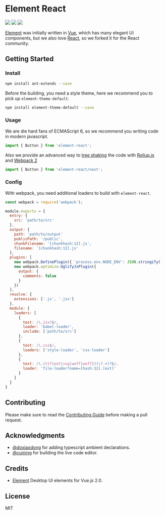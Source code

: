 # Element React

[![](https://travis-ci.org/eleme/element-react.svg?branch=master)](https://travis-ci.org/eleme/element-react)
[![](https://img.shields.io/npm/v/element-react.svg)](https://www.npmjs.com/package/element-react)
[![](https://img.shields.io/npm/dm/element-react.svg)](https://www.npmjs.com/package/element-react)

[Element](https://github.com/ElemeFE/element) was initially written in [Vue](https://vuejs.org/), which has many elegant UI components, but we also love [React](https://facebook.github.io/react/), so we forked it for the React community.

## Getting Started

### Install

```bash
npm install ant-extends --save
```

Before the building, you need a style theme, here we recommend you to pick up `element-theme-default`.

```bash
npm install element-theme-default --save
```

### Usage

We are die hard fans of ECMAScript 6, so we recommend you writing code in modern javascript.

```js
import { Button } from 'element-react';
```

Also we provide an advanced way to [tree shaking](https://blog.engineyard.com/2016/tree-shaking) the code with [Rollup.js](http://rollupjs.org/) and [Webpack 2](https://webpack.github.io/)

```js
import { Button } from 'element-react/next';
```

### Config

With webpack, you need additional loaders to build with `element-react`.

```js
const webpack = require('webpack');

module.exports = {
  entry: {
    src: 'path/to/src'
  },
  output: {
    path: 'path/to/output'
    publicPath: '/public',
    chunkFilename: '[chunkhash:12].js',
    filename: '[chunkhash:12].js'
  },
  plugins: [
    new webpack.DefinePlugin({ 'process.env.NODE_ENV': JSON.stringify('production') }),
    new webpack.optimize.UglifyJsPlugin({
      output: {
        comments: false
      }
    })
  ],
  resolve: {
    extensions: ['.js', '.jsx']
  },
  module: {
    loaders: [
      {
        test: /\.jsx?$/,
        loader: 'babel-loader',
        include: ['path/to/src']
      },
      {
        test: /\.css$/,
        loaders: ['style-loader', 'css-loader']
      },
      {
        test: /\.(ttf|eot|svg|woff|woff2)(\?.+)?$/,
        loader: 'file-loader?name=[hash:12].[ext]'
      }
    ]
  }
}
```

## Contributing

Please make sure to read the [Contributing Guide](https://github.com/eleme/element-react/blob/master/CONTRIBUTING.md) before making a pull request.

## Acknowledgments

* [@doxiaodong](https://github.com/doxiaodong) for adding typescript ambient declarations.
* [@cuining](https://github.com/cuining) for building the live code editor.

## Credits

* [Element](https://github.com/ElemeFE/element) Desktop UI elements for Vue.js 2.0.

## License

MIT
